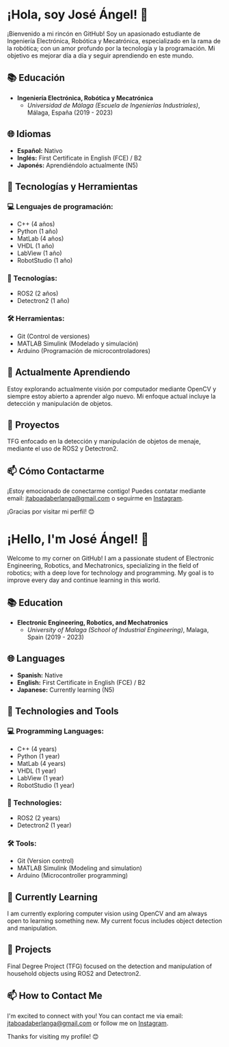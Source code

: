 # ¡Hola, soy José Ángel! 👋

¡Bienvenido a mi rincón en GitHub! Soy un apasionado estudiante de Ingeniería Electrónica, Robótica y Mecatrónica, especializado en la rama de la robótica; con un amor profundo por la tecnología y la programación. Mi objetivo es mejorar día a día y seguir aprendiendo en este mundo.

## 📚 Educación

- **Ingeniería Electrónica, Robótica y Mecatrónica**
  - *Universidad de Málaga (Escuela de Ingenierías Industriales)*, Málaga, España (2019 - 2023)

## 🌐 Idiomas

- **Español:** Nativo
- **Inglés:** First Certificate in English (FCE) / B2
- **Japonés:** Aprendiéndolo actualmente (N5)

## 🔧 Tecnologías y Herramientas

### 💻 Lenguajes de programación:

- C++ (4 años)
- Python (1 año)
- MatLab (4 años)
- VHDL (1 año)
- LabView (1 año)
- RobotStudio (1 año)

### 🚀 Tecnologías:

- ROS2 (2 años)
- Detectron2 (1 año)

### 🛠 Herramientas:

- Git (Control de versiones)
- MATLAB Simulink (Modelado y simulación)
- Arduino (Programación de microcontroladores)

## 🌱 Actualmente Aprendiendo

Estoy explorando actualmente visión por computador mediante OpenCV y siempre estoy abierto a aprender algo nuevo. Mi enfoque actual incluye la detección y manipulación de objetos.

## 💼 Proyectos

TFG enfocado en la detección y manipulación de objetos de menaje, mediante el uso de ROS2 y Detectron2.

## 📫 Cómo Contactarme

¡Estoy emocionado de conectarme contigo! Puedes contatar mediante email: jtaboadaberlanga@gmail.com o seguirme en [Instagram](https://www.instagram.com/jtaboadab/).

¡Gracias por visitar mi perfil! 😊

# ¡Hello, I'm José Ángel! 👋

Welcome to my corner on GitHub! I am a passionate student of Electronic Engineering, Robotics, and Mechatronics, specializing in the field of robotics; with a deep love for technology and programming. My goal is to improve every day and continue learning in this world.

## 📚 Education

- **Electronic Engineering, Robotics, and Mechatronics**
  - *University of Malaga (School of Industrial Engineering)*, Malaga, Spain (2019 - 2023)

## 🌐 Languages

- **Spanish:** Native
- **English:** First Certificate in English (FCE) / B2
- **Japanese:** Currently learning (N5)

## 🔧 Technologies and Tools

### 💻 Programming Languages:

- C++ (4 years)
- Python (1 year)
- MatLab (4 years)
- VHDL (1 year)
- LabView (1 year)
- RobotStudio (1 year)

### 🚀 Technologies:

- ROS2 (2 years)
- Detectron2 (1 year)

### 🛠 Tools:

- Git (Version control)
- MATLAB Simulink (Modeling and simulation)
- Arduino (Microcontroller programming)

## 🌱 Currently Learning

I am currently exploring computer vision using OpenCV and am always open to learning something new. My current focus includes object detection and manipulation.

## 💼 Projects

Final Degree Project (TFG) focused on the detection and manipulation of household objects using ROS2 and Detectron2.

## 📫 How to Contact Me

I'm excited to connect with you! You can contact me via email: jtaboadaberlanga@gmail.com or follow me on [Instagram](https://www.instagram.com/jtaboadab/).

Thanks for visiting my profile! 😊

